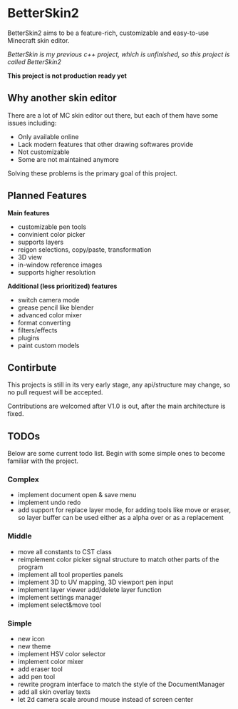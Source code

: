 # BetterSkin2
BetterSkin2 aims to be a feature-rich, customizable and easy-to-use Minecraft skin editor.

*BetterSkin is my previous c++ project, which is unfinished, so this project is called BetterSkin2*

**This project is not production ready yet**

## Why another skin editor
There are a lot of MC skin editor out there, but each of them have some issues including:
- Only available online
- Lack modern features that other drawing softwares provide
- Not customizable
- Some are not maintained anymore

Solving these problems is the primary goal of this project.

## Planned Features
**Main features**
- customizable pen tools
- convinient color picker
- supports layers
- reigon selections, copy/paste, transformation
- 3D view
- in-window reference images
- supports higher resolution

**Additional (less prioritized) features**
- switch camera mode
- grease pencil like blender
- advanced color mixer
- format converting
- filters/effects
- plugins
- paint custom models

## Contirbute
This projects is still in its very early stage, any api/structure may change, so no pull request will be accepted.

Contributions are welcomed after V1.0 is out, after the main architecture is fixed.


## TODOs
Below are some current todo list. Begin with some simple ones to become familiar with the project.

### Complex
- implement document open & save menu
- implement undo redo
- add support for replace layer mode, for adding tools like move or eraser, so layer buffer can be used either as a alpha over or as a replacement

### Middle
- move all constants to CST class
- reimplement color picker signal structure to match other parts of the program
- implement all tool properties panels
- implement 3D to UV mapping, 3D viewport pen input
- implement layer viewer add/delete layer function
- implement settings manager
- implement select&move tool

### Simple
- new icon
- new theme
- implement HSV color selector
- implement color mixer
- add eraser tool
- add pen tool
- rewrite program interface to match the style of the DocumentManager
- add all skin overlay texts
- let 2d camera scale around mouse instead of screen center
